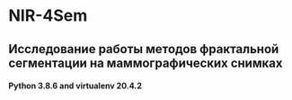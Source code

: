 # NIR-4Sem

## Исследование работы методов фрактальной сегментации на маммографических снимках

#### Python 3.8.6 and virtualenv 20.4.2
